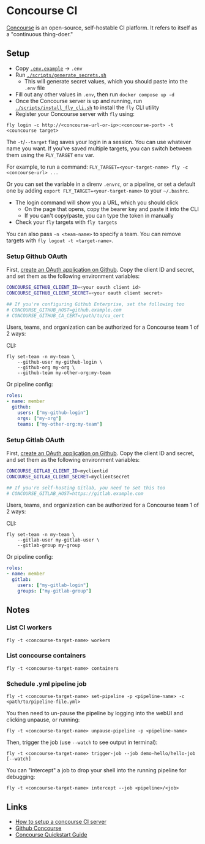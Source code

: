 # Concourse CI

[Concourse](https://concourse-ci.org) is an open-source, self-hostable CI platform. It refers to itself as a "continuous thing-doer."

## Setup

- Copy [`.env.example`](./.env.example) -> `.env`
- Run [`./scripts/generate_secrets.sh`](./scripts/generate_secrets.sh)
    - This will generate secret values, which you should paste into the `.env` file
- Fill out any other values in `.env`, then run `docker compose up -d`
- Once the Concourse server is up and running, run [`./scripts/install_fly_cli.sh`](./scripts/install_fly_cli.sh) to install the `fly` CLI utility
- Register your Concourse server with `fly` using:

```shell
fly login -c http://<concourse-url-or-ip>:<concourse-port> -t <councourse target>
```

The `-t`/`--target` flag saves your login in a session. You can use whatever name you want. If you've saved multiple targets, you can switch between them using the `FLY_TARGET` env var.

For example, to run a command: `FLY_TARGET=<your-target-name> fly -c <concourse-url> ...`

Or you can set the variable in a direnv `.envrc`, or a pipeline, or set a default one by adding `export FLY_TARGET=<your-target-name>` to your `~/.bashrc`.

- The login command will show you a URL, which you should click
    - On the page that opens, copy the bearer key and paste it into the CLI
    - If you can't copy/paste, you can type the token in manually
- Check your `fly` targets with `fly targets`

You can also pass `-n <team-name>` to specify a team. You can remove targets with `fly logout -t <target-name>`.

### Setup Github OAuth

First, [create an OAuth application on Github](https://github.com/settings/applications/new). Copy the client ID and secret, and set them as the following environment variables:

```bash
CONCOURSE_GITHUB_CLIENT_ID=<your oauth client id>
CONCOURSE_GITHUB_CLIENT_SECRET=<your oauth client secret>

## If you're configuring Github Enterprise, set the following too
# CONCOURSE_GITHUB_HOST=github.example.com
# CONCOURSE_GITHUB_CA_CERT=/path/to/ca_cert
```

Users, teams, and organization can be authorized for a Concourse team 1 of 2 ways:

CLI:

```shell
fly set-team -n my-team \
    --github-user my-github-login \
    --github-org my-org \
    --github-team my-other-org:my-team
```

Or pipeline config:

```yaml
roles:
- name: member
  github:
    users: ["my-github-login"]
    orgs: ["my-org"]
    teams: ["my-other-org:my-team"]
```

### Setup Gitlab OAuth

First, [create an OAuth application on Github](https://github.com/settings/applications/new). Copy the client ID and secret, and set them as the following environment variables:

```bash
CONCOURSE_GITLAB_CLIENT_ID=myclientid
CONCOURSE_GITLAB_CLIENT_SECRET=myclientsecret

## If you're self-hosting Gitlab, you need to set this too
# CONCOURSE_GITLAB_HOST=https://gitlab.example.com
```

Users, teams, and organization can be authorized for a Concourse team 1 of 2 ways:

CLI:

```shell
fly set-team -n my-team \
    --gitlab-user my-gitlab-user \
    --gitlab-group my-group
```

Or pipeline config:

```yaml
roles:
- name: member
  gitlab:
    users: ["my-gitlab-login"]
    groups: ["my-gitlab-group"]
```

## Notes

### List CI workers

```shell
fly -t <concourse-target-name> workers
```

### List concourse containers

```shell
fly -t <concourse-target-name> containers
```

### Schedule .yml pipeline job

```shell
fly -t <concourse-target-name> set-pipeline -p <pipeline-name> -c <path/to/pipeline-file.yml>
```

You then need to un-pause the pipeline by logging into the webUI and clicking unpause, or running:

```shell
fly -t <concourse-target-name> unpause-pipeline -p <pipeline-name>
```

Then, trigger the job (use `--watch` to see output in terminal):

```shell
fly -t <concourse-target-name> trigger-job --job demo-hello/hello-job [--watch]
```

You can "intercept" a job to drop your shell into the running pipeline for debugging:

```shell
fly -t <concourse-target-name> intercept --job <pipeline>/<job>
```

## Links

- [How to setup a concourse CI server](https://dev.to/ruanbekker/how-to-setup-a-concourse-ci-server-597g)
- [Github Concourse](https://github.com/concourse/concourse)
- [Concourse Quickstart Guide](https://concourse-ci.org/quick-start.html)
